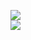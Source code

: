 [![](https://img.shields.io/badge/Made%20With-Github%20Spray-lightgrey.svg?style=for-the-badge&logo=github)](https://github.com/Annihil/github-spray#1242)  
[![](https://i.imgur.com/2DrTn0Z.gif)](https://github.com/Annihil/github-spray)